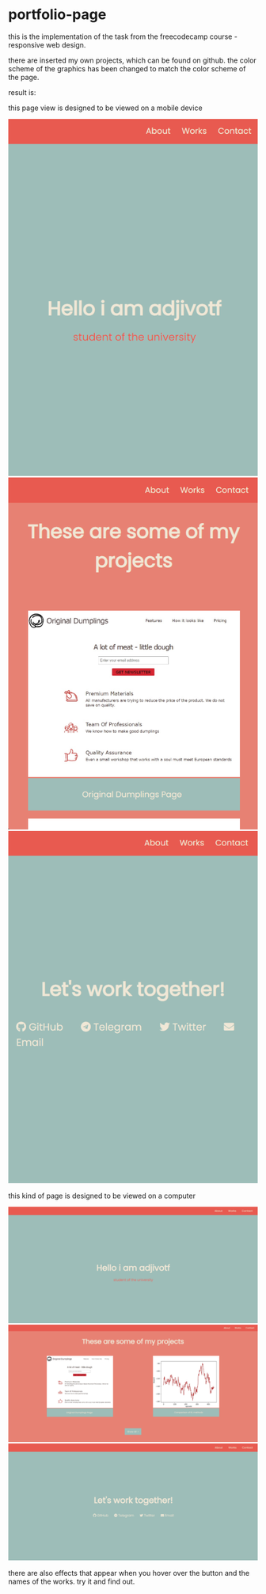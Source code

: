 # portfolio-page

this is the implementation of the task from the freecodecamp course - responsive web design. 

there are inserted my own projects, which can be found on github. the color scheme of the graphics has been changed to match the color scheme of the page.

result is:

this page view is designed to be viewed on a mobile device

![](https://github.com/ajdivotf/portfolio-page/blob/main/results/lil%20top.png)
![](https://github.com/ajdivotf/portfolio-page/blob/main/results/lil%20medium.png)
![](https://github.com/ajdivotf/portfolio-page/blob/main/results/lil%20bottom.png)

this kind of page is designed to be viewed on a computer

![](https://github.com/ajdivotf/portfolio-page/blob/main/results/big%20top.png)
![](https://github.com/ajdivotf/portfolio-page/blob/main/results/big%20medium.png)
![](https://github.com/ajdivotf/portfolio-page/blob/main/results/big%20bottom.png)

there are also effects that appear when you hover over the button and the names of the works. try it and find out.
